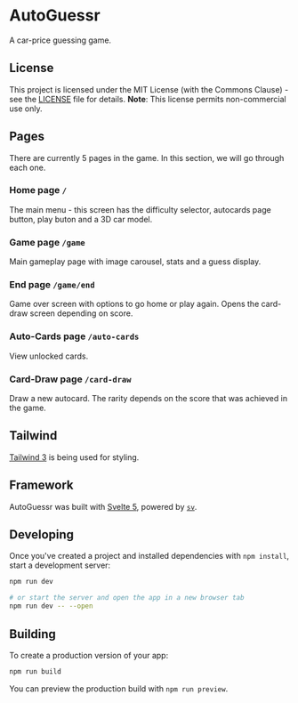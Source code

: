 # AutoGuessr
A car-price guessing game.  

## License
This project is licensed under the MIT License (with the Commons Clause) - see the [LICENSE](LICENSE) file for details.
**Note**: This license permits non-commercial use only.

## Pages
There are currently 5 pages in the game. In this section, we will go through each one. 

### Home page `/`
The main menu - this screen has the difficulty selector, autocards page button, play buton and a 3D car model.

### Game page `/game`
Main gameplay page with image carousel, stats and a guess display.

### End page `/game/end`
Game over screen with options to go home or play again. Opens the card-draw screen depending on score.

### Auto-Cards page `/auto-cards`
View unlocked cards.

### Card-Draw page `/card-draw`
Draw a new autocard. The rarity depends on the score that was achieved in the game.

## Tailwind
[Tailwind 3](https://tailwindcss.com/) is being used for styling.

## Framework

AutoGuessr was built with [Svelte 5](https://svelte.dev/), powered by [`sv`](https://github.com/sveltejs/cli). 

## Developing

Once you've created a project and installed dependencies with `npm install`, start a development server:

```bash
npm run dev

# or start the server and open the app in a new browser tab
npm run dev -- --open
```

## Building

To create a production version of your app:

```bash
npm run build
```

You can preview the production build with `npm run preview`.
